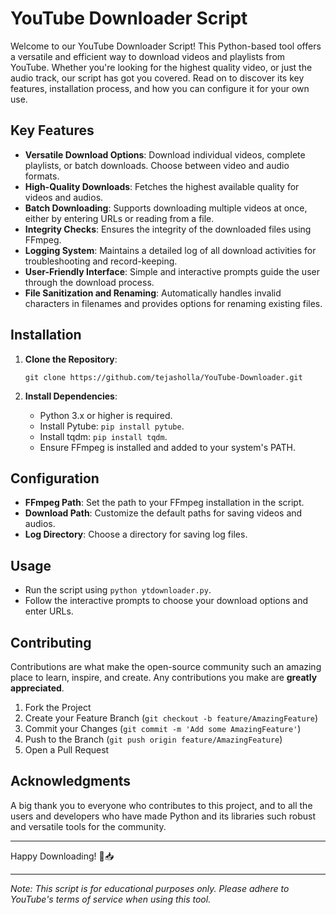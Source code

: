 # YouTube Downloader Script

Welcome to our YouTube Downloader Script! This Python-based tool offers a versatile and efficient way to download videos and playlists from YouTube. Whether you're looking for the highest quality video, or just the audio track, our script has got you covered. Read on to discover its key features, installation process, and how you can configure it for your own use.

## Key Features

- **Versatile Download Options**: Download individual videos, complete playlists, or batch downloads. Choose between video and audio formats.
- **High-Quality Downloads**: Fetches the highest available quality for videos and audios.
- **Batch Downloading**: Supports downloading multiple videos at once, either by entering URLs or reading from a file.
- **Integrity Checks**: Ensures the integrity of the downloaded files using FFmpeg.
- **Logging System**: Maintains a detailed log of all download activities for troubleshooting and record-keeping.
- **User-Friendly Interface**: Simple and interactive prompts guide the user through the download process.
- **File Sanitization and Renaming**: Automatically handles invalid characters in filenames and provides options for renaming existing files.

## Installation

1. **Clone the Repository**:

   ```
   git clone https://github.com/tejasholla/YouTube-Downloader.git
   ```

2. **Install Dependencies**:

   - Python 3.x or higher is required.
   - Install Pytube: `pip install pytube`.
   - Install tqdm: `pip install tqdm`.
   - Ensure FFmpeg is installed and added to your system's PATH.

## Configuration

- **FFmpeg Path**: Set the path to your FFmpeg installation in the script.
- **Download Path**: Customize the default paths for saving videos and audios.
- **Log Directory**: Choose a directory for saving log files.

## Usage

- Run the script using `python ytdownloader.py`.
- Follow the interactive prompts to choose your download options and enter URLs.

## Contributing

Contributions are what make the open-source community such an amazing place to learn, inspire, and create. Any contributions you make are **greatly appreciated**.

1. Fork the Project
2. Create your Feature Branch (`git checkout -b feature/AmazingFeature`)
3. Commit your Changes (`git commit -m 'Add some AmazingFeature'`)
4. Push to the Branch (`git push origin feature/AmazingFeature`)
5. Open a Pull Request

## Acknowledgments

A big thank you to everyone who contributes to this project, and to all the users and developers who have made Python and its libraries such robust and versatile tools for the community.

***

Happy Downloading! 🎉📥

***

*Note: This script is for educational purposes only. Please adhere to YouTube's terms of service when using this tool.*
